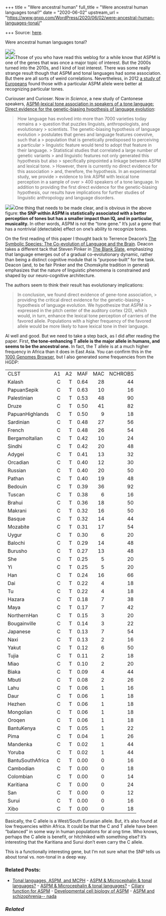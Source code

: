 +++
title = "Were ancestral human"
full_title = "Were ancestral human languages tonal?"
date = "2020-06-02"
upstream_url = "https://www.gnxp.com/WordPress/2020/06/02/were-ancestral-human-languages-tonal/"

+++
Source: [here](https://www.gnxp.com/WordPress/2020/06/02/were-ancestral-human-languages-tonal/).

Were ancestral human languages tonal?

[![](https://i0.wp.com/www.gnxp.com/WordPress/wp-content/uploads/2020/06/F1.large_.jpg?resize=640%2C829&ssl=1)![](https://i0.wp.com/www.gnxp.com/WordPress/wp-content/uploads/2020/06/F1.large_.jpg?resize=640%2C829&ssl=1)](https://advances.sciencemag.org/content/6/22/eaba5090)  
[![](https://i0.wp.com/www.gnxp.com/WordPress/wp-content/uploads/2020/06/symbolicspecies.jpeg?resize=181%2C278&ssl=1)![](https://i0.wp.com/www.gnxp.com/WordPress/wp-content/uploads/2020/06/symbolicspecies.jpeg?resize=181%2C278&ssl=1)](https://www.amazon.com/exec/obidos/ASIN/B005Q65DLY/geneexpressio-20)Those of you who have read this weblog for a while know that ASPM is one of the genes that was once a major topic of interest. But the 2000s turned into the 2010s, and I kind of lost interest. There was some really strange result though that ASPM and tonal languages had some association. But there are all sorts of weird correlations. Nevertheless, in 2012 [a study of Europeans](https://journals.plos.org/plosone/article?id=10.1371/journal.pone.0034243) found those with a particular ASPM allele were better at recognizing particular tones.

Curiouser and Curioser. Now in *Science*, a new study of Cantonese speakers, [ASPM-lexical tone association in speakers of a tone language: Direct evidence for the genetic-biasing hypothesis of language evolution](https://advances.sciencemag.org/content/6/22/eaba5090):

> How language has evolved into more than 7000 varieties today remains a > question that puzzles linguists, anthropologists, and evolutionary > scientists. The genetic-biasing hypothesis of language evolution > postulates that genes and language features coevolve, such that a > population that is genetically predisposed to perceiving a particular > linguistic feature would tend to adopt that feature in their language. > Statistical studies that correlated a large number of genetic variants > and linguistic features not only generated this hypothesis but also > specifically pinpointed a linkage between ASPM and lexical tone. > However, there is currently no direct evidence for this association > and, therefore, the hypothesis. In an experimental study, we provide > evidence to link ASPM with lexical tone perception in a sample of over > 400 speakers of a tone language. In addition to providing the first direct evidence for the genetic-biasing hypothesis, our results have implications for further studies of linguistic anthropology and language disorders.

[![](https://i0.wp.com/www.gnxp.com/WordPress/wp-content/uploads/2018/01/language_instinct.jpg?resize=217%2C346&ssl=1)![](https://i0.wp.com/www.gnxp.com/WordPress/wp-content/uploads/2018/01/language_instinct.jpg?resize=217%2C346&ssl=1)](https://www.amazon.com/exec/obidos/ASIN/0061336467/geneexpressio-20)One thing that needs to be made clear, and is obvious in the above figure: **the SNP within ASPM is statistically associated with a better perception of tones but has a smaller impact than IQ, and in particular, musicality.** In other words, ASPM is not the “tone gene.” It’s just a gene that has a nontrivial (detectable) effect on one’s ability to recognize tones.

On the first reading of this paper I thought back to Terrence Deacon’s [The Symbolic Species: The Co-evolution of Language and the Brain](https://www.amazon.com/exec/obidos/ASIN/B005Q65DLY/geneexpressio-20). Deacon takes a different tack that Steven Pinker in [The Blank Slate](https://www.amazon.com/exec/obidos/ASIN/0061336467/geneexpressio-20), emphasizing that language emerges out of a gradual co-evolutionary dynamic, rather than being a distinct cognitive module that is “purpose-built” for the task. Deacon (and, to be fair Pinker and the Chomskyite tradition in general) emphasizes that the nature of linguistic phenomena is constrained and shaped by our neuro-cognitive architecture.

The authors seem to think their result has evolutionary implications:

> In conclusion, we found direct evidence of gene-tone association, > providing the critical direct evidence for the genetic-biasing > hypothesis of language evolution. We hypothesize that ASPM is > expressed in the pitch center of the auditory cortex (20), which would, in turn, enhance the lexical tone perception of carriers of the favored allele. Populations with a higher frequency of the favored allele would be more likely to have lexical tone in their language.

Al well and good. But we need to take a step back, as I did after reading the paper. First, **the tone-enhancing T allele is the major allele in humans, and seems to be the ancestral one.** In fact, the T allele is at a much higher frequency in Africa than it does in East Asia. You can confirm this in the [1000 Genomes Browser](http://uswest.ensembl.org/Homo_sapiens/Variation/Population?db=core;r=1:197101067-197102067;v=rs41310927;vdb=variation;vf=7035967#population_freq_EUR), but I also generated some frequencies from the HGDP:

|                  |     |     |      |     |         |
|:-----------------|----:|----:|-----:|----:|--------:|
| CLST             |  A1 |  A2 |  MAF | MAC | NCHROBS |
| Kalash           |   C |   T | 0.64 |  28 |      44 |
| PapuanSepik      |   C |   T | 0.63 |  10 |      16 |
| Palestinian      |   C |   T | 0.53 |  48 |      90 |
| Druze            |   C |   T | 0.50 |  41 |      82 |
| PapuanHighlands  |   C |   T | 0.50 |   9 |      18 |
| Sardinian        |   C |   T | 0.48 |  27 |      56 |
| French           |   C |   T | 0.48 |  26 |      54 |
| BergamoItalian   |   C |   T | 0.42 |  10 |      24 |
| Sindhi           |   C |   T | 0.42 |  20 |      48 |
| Adygei           |   C |   T | 0.41 |  13 |      32 |
| Orcadian         |   C |   T | 0.40 |  12 |      30 |
| Russian          |   C |   T | 0.40 |  20 |      50 |
| Pathan           |   C |   T | 0.40 |  19 |      48 |
| Bedouin          |   C |   T | 0.39 |  36 |      92 |
| Tuscan           |   C |   T | 0.38 |   6 |      16 |
| Brahui           |   C |   T | 0.36 |  18 |      50 |
| Makrani          |   C |   T | 0.32 |  16 |      50 |
| Basque           |   C |   T | 0.32 |  14 |      44 |
| Mozabite         |   C |   T | 0.31 |  17 |      54 |
| Uygur            |   C |   T | 0.30 |   6 |      20 |
| Balochi          |   C |   T | 0.29 |  14 |      48 |
| Burusho          |   C |   T | 0.27 |  13 |      48 |
| She              |   C |   T | 0.25 |   5 |      20 |
| Yi               |   C |   T | 0.25 |   5 |      20 |
| Han              |   C |   T | 0.24 |  16 |      66 |
| Dai              |   C |   T | 0.22 |   4 |      18 |
| Tu               |   C |   T | 0.22 |   4 |      18 |
| Hazara           |   C |   T | 0.18 |   7 |      38 |
| Maya             |   C |   T | 0.17 |   7 |      42 |
| NorthernHan      |   C |   T | 0.15 |   3 |      20 |
| Bougainville     |   C |   T | 0.14 |   3 |      22 |
| Japanese         |   C |   T | 0.13 |   7 |      54 |
| Naxi             |   C |   T | 0.13 |   2 |      16 |
| Yakut            |   C |   T | 0.12 |   6 |      50 |
| Tujia            |   C |   T | 0.11 |   2 |      18 |
| Miao             |   C |   T | 0.10 |   2 |      20 |
| Biaka            |   C |   T | 0.09 |   4 |      44 |
| Mbuti            |   C |   T | 0.08 |   2 |      26 |
| Lahu             |   C |   T | 0.06 |   1 |      16 |
| Daur             |   C |   T | 0.06 |   1 |      18 |
| Hezhen           |   C |   T | 0.06 |   1 |      18 |
| Mongolian        |   C |   T | 0.06 |   1 |      18 |
| Oroqen           |   C |   T | 0.06 |   1 |      18 |
| BantuKenya       |   C |   T | 0.05 |   1 |      22 |
| Pima             |   C |   T | 0.04 |   1 |      26 |
| Mandenka         |   C |   T | 0.02 |   1 |      44 |
| Yoruba           |   C |   T | 0.02 |   1 |      44 |
| BantuSouthAfrica |   C |   T | 0.00 |   0 |      16 |
| Cambodian        |   C |   T | 0.00 |   0 |      18 |
| Colombian        |   C |   T | 0.00 |   0 |      14 |
| Karitiana        |   C |   T | 0.00 |   0 |      24 |
| San              |   C |   T | 0.00 |   0 |      12 |
| Surui            |   C |   T | 0.00 |   0 |      16 |
| Xibo             |   C |   T | 0.00 |   0 |      18 |

Basically, the C allele is a West/South Eurasian allele. But, it’s also found at low frequencies within Africa. It could be that the C and T allele have been “balanced” in some way in human populations for al ong time. Who knows, perhaps the C allele is benefit, or hitchhiked with something else? It’s interesting that the Karitiana and Surui don’t even carry the C allele.

This is a functionally interesting gene, but I’m not sure what the SNP tells us about tonal vs. non-tonal in a deep way.

### Related Posts:

- [Tonal languages, ASPM, and
  MCPH](https://www.gnxp.com/WordPress/2007/06/01/tonal-languages-aspm-and-mcph/) - [ASPM & Microcephalin & tonal
  languages?](https://www.gnxp.com/WordPress/2007/05/29/aspm-microcephalin-tonal-languages/) - [ASPM & Microcephalin & tonal
  languages?](https://www.gnxp.com/WordPress/2007/05/29/aspm-microcephalin-tonal-languages/) - [Ciliary function for
  ASPM](https://www.gnxp.com/WordPress/2006/04/20/ciliary-function-for-aspm/) - [Developmental cell biology of
  ASPM](https://www.gnxp.com/WordPress/2006/06/24/developmental-cell-biology-of-aspm/) - [ASPM and schizophrenia--
  nada](https://www.gnxp.com/WordPress/2006/07/10/aspm-and-schizophrenia-nada/)

### *Related*

[](https://www.addtoany.com/add_to/facebook?linkurl=https%3A%2F%2Fwww.gnxp.com%2FWordPress%2F2020%2F06%2F02%2Fwere-ancestral-human-languages-tonal%2F&linkname=Were%20ancestral%20human%20languages%20tonal%3F "Facebook")[](https://www.addtoany.com/add_to/twitter?linkurl=https%3A%2F%2Fwww.gnxp.com%2FWordPress%2F2020%2F06%2F02%2Fwere-ancestral-human-languages-tonal%2F&linkname=Were%20ancestral%20human%20languages%20tonal%3F "Twitter")[](https://www.addtoany.com/add_to/email?linkurl=https%3A%2F%2Fwww.gnxp.com%2FWordPress%2F2020%2F06%2F02%2Fwere-ancestral-human-languages-tonal%2F&linkname=Were%20ancestral%20human%20languages%20tonal%3F "Email")[](https://www.addtoany.com/share)
